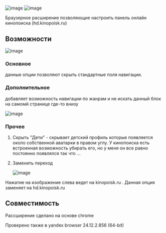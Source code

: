 # 
![image](https://github.com/user-attachments/assets/c609294b-d8e9-4d4e-8008-78af7e389f11)
![image](https://github.com/user-attachments/assets/38d3e106-8952-4261-b0e8-7e051f01a2cf)

Браузерное расширение позволяющие настроить панель онлайн кинопоиска (hd.kinopoisk.ru)

## Возможности
![image](https://github.com/user-attachments/assets/1e697133-8e0b-458a-bc73-a767e1fdbe8c)

### Основное 
данные опции позволяют скрыть стандартные поля навигации.

### Дополнительное 
добавляет возможность навигации по жанрам и не искать данный блок на самомй странице где-то внизу

![image](https://github.com/user-attachments/assets/2212b929-0ccb-4e9d-b15d-0c8913a4af33)

### Прочее 

1. Скрыть "Дети" - скрывает детский профиль которые появляется около собственной аватарки в правом углу.
У кинопоиска есть встроенная возможность убирать его, но у меня он все равно постоянно появлялся так что ...

2. Заменить переход  

   ![image](https://github.com/user-attachments/assets/c14ade46-f1b1-4a10-ad76-55830dee1ef2)

  Нажатие на изображение слева ведет на kinopoisk.ru . Данная опция заменяет на hd.kinopoisk.ru 

## Совместимость

Рассширение сделано на основе chrome

Проверено также в yandex browser 24.12.2.856 (64-bit)
